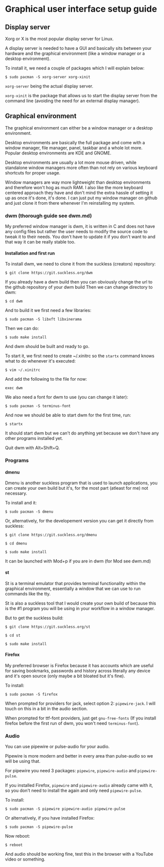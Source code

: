 # Graphical user interface setup guide
## Display server
Xorg or X is the most popular display server for Linux.

A display server is needed to have a GUI and basically sits between your hardware and the graphical environment (like a window manager or a desktop environment).

To install it, we need a couple of packages which I will explain below:
```
$ sudo pacman -S xorg-server xorg-xinit
```
`xorg-server` being the actual display server.

`xorg-xinit` is the package that allows us to start the display server from the command line (avoiding the need for an external display manager).
## Graphical environment
The graphical environment can either be a window manager or a desktop environment.

Desktop environments are basically the full package and come with a window manager, file manager, panel, taskbar and a whole lot more. Popular desktop environments are KDE and GNOME.

Desktop environments are usually a lot more mouse driven, while standalone window managers more often than not rely on various keyboard shortcuts for proper usage.

Window managers are way more lightweight than desktop environments and therefore won't hog as much RAM. I also like the more keyboard centered approach they have and don't mind the extra hassle of setting it up as once it's done, it's done. I can just put my window manager on github and just clone it from there whenever I'm reinstalling my system.
### dwm (thorough guide see dwm.md)
My preferred window manager is dwm, it is written in C and does not have any config files but rather the user needs to modify the source code to tweak it to their needs. You don't have to update it if you don't want to and that way it can be really stable too.
#### Installation and first run
To install dwm, we need to clone it from the suckless (creators) repository:
```
$ git clone https://git.suckless.org/dwm
```
If you already have a dwm build then you can obviously change the url to the github repository of your dwm build
Then we can change directory to dwm:
```
$ cd dwm
```
And to build it we first need a few libraries:
```
$ sudo pacman -S libxft libxinerama
```
Then we can do:
```
$ sudo make install
```
And dwm should be built and ready to go.

To start it, we first need to create ~/.xinitrc so the `startx` command knows what to do whenever it's executed:
```
$ vim ~/.xinitrc
```
And add the following to the file for now:
```
exec dwm
```
We also need a font for dwm to use (you can change it later):
```
$ sudo pacman -S terminus-font
```
And now we should be able to start dwm for the first time, run:
```
$ startx
```
It should start dwm but we can't do anything yet because we don't have any other programs installed yet.

Quit dwm with Alt+Shift+Q.
### Programs
#### dmenu
Dmenu is another suckless program that is used to launch applications, you can create your own build but it's, for the most part (atleast for me) not necessary. 

To install and it:
```
$ sudo pacman -S dmenu
```
Or, alternatively, for the developement version you can get it directly from suckless:
```
$ git clone https://git.suckless.org/dmenu
```
```
$ cd dmenu
```
```
$ sudo make install
```
It can be launched with Mod+p if you are in dwm (for Mod see dwm.md)
#### st
St is a terminal emulator that provides terminal functionality within the graphical environment, essentially a window that we can use to run commands like the tty.

St is also a suckless tool that I would create your own build of because this is the #1 program you will be using in your workflow in a window manager.

But to get the suckless build:
```
$ git clone https://git.suckless.org/st
```
```
$ cd st
```
```
$ sudo make install
```
#### Firefox
My preferred browser is Firefox because it has accounts which are useful for saving bookmarks, passwords and history across literally any device and it's open source (only maybe a bit bloated but it's fine).

To install:
```
$ sudo pacman -S firefox
```
When prompted for providers for jack, select option 2: `pipewire-jack`. I will touch on this in a bit in the audio section.

When prompted for ttf-font providers, just get `gnu-free-fonts` (If you install firefox before the first run of dwm, you won't need `terminus-font`).
### Audio
You can use pipewire or pulse-audio for your audio.

Pipewire is more modern and better in every area than pulse-audio so we will be using that.

For pipewire you need 3 packages: `pipewire`, `pipewire-audio` and `pipewire-pulse`.

If you installed Firefox, `pipewire` and `pipewire-audio` already came with it, so you don't need to install the again and only need `pipewire-pulse`.

To install:
```
$ sudo pacman -S pipewire pipewire-audio pipewire-pulse
```
Or alternatively, if you have installed Firefox:
```
$ sudo pacman -S pipewire-pulse
```
Now reboot:
```
$ reboot
```
And audio should be working fine, test this in the browser with a YouTube video or something.